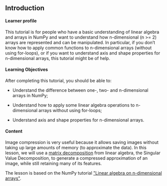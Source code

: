 ## Introduction

#### Learner profile
This tutorial is for people who have a basic understanding of linear algebra and arrays in NumPy and 
want to understand how n-dimensional (n >= 2) arrays are represented and can be manipulated. In particular, 
if you don’t know how to apply common functions to n-dimensional arrays (without using for-loops), 
or if you want to understand axis and shape properties for n-dimensional arrays, this tutorial might be of help.

#### Learning Objectives
After completing this tutorial, you should be able to:

- Understand the difference between one-, two- and n-dimensional arrays in NumPy;

- Understand how to apply some linear algebra operations to n-dimensional arrays without using for-loops;

- Understand axis and shape properties for n-dimensional arrays.

#### Content
Image compression is very useful because it allows saving images without taking up large amounts of memory (to approximate the data).
In this lesson, we will use a [matrix decomposition](https://en.wikipedia.org/wiki/Matrix_decomposition) from linear algebra,
the Singular Value Decomposition, to generate a compressed approximation of an image, while still retaining many of its features. 

The lesson is based on the NumPy tutorial ["Linear algebra on n-dimensional arrays"](https://numpy.org/numpy-tutorials/content/tutorial-svd.html).


